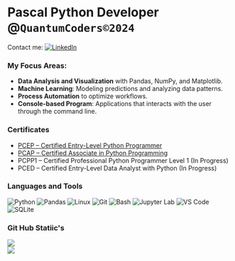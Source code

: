 # Pascal Python Developer @`QuantumCoders©2024`

Contact me: 
[![LinkedIn](https://img.shields.io/badge/LinkedIn-0077B5?logo=linkedin&logoColor=white&style=flat-square)](https://www.linkedin.com/in/pascal-hassenberg-523480332/)

### My Focus Areas:

- **Data Analysis and Visualization** with Pandas, NumPy, and Matplotlib.
- **Machine Learning**: Modeling predictions and analyzing data patterns.
- **Process Automation** to optimize workflows.
- **Console-based Program**: Applications that interacts with the user through the command line.
  
### Certificates

- [PCEP – Certified Entry-Level Python Programmer](https://verify.openedg.org/?id=ecOO.tezS.EFHk)
- [PCAP – Certified Associate in Python Programming](https://verify.openedg.org/?id=yX9e.69qE.vOKc)
- PCPP1 – Certified Professional Python Programmer Level 1 (In Progress)
- PCED – Certified Entry-Level Data Analyst with Python (In Progress)

### Languages and Tools 

![Python](https://img.shields.io/badge/Python-3776AB?style=for-the-badge&logo=python&logoColor=white)
![Pandas](https://img.shields.io/badge/Pandas-150458?style=for-the-badge&logo=pandas&logoColor=white)
![Linux](https://img.shields.io/badge/Linux-55ff55?style=for-the-badge&logo=linux&logoColor=black)
![Git](https://img.shields.io/badge/Git-F05032?style=for-the-badge&logo=git&logoColor=white)
![Bash](https://img.shields.io/badge/Bash-4EAA25?style=for-the-badge&logo=gnu-bash&logoColor=white)
![Jupyter Lab](https://img.shields.io/badge/Jupyter%20Lab-F37626?style=for-the-badge&logo=jupyter&logoColor=white)
![VS Code](https://img.shields.io/badge/VS%20Code-007ACC?style=for-the-badge&logo=visual-studio-code&logoColor=white)
![SQLite](https://img.shields.io/badge/SQLite-003B57?style=for-the-badge&logo=sqlite&logoColor=white)

### Git Hub Statiic's

![](https://github-readme-streak-stats.herokuapp.com/?user=M0nster87&theme=dark&hide_border=false)<br/>
![](https://github-readme-stats.vercel.app/api/top-langs/?username=M0nster87&theme=dark&hide_border=false&include_all_commits=false&count_private=true&layout=compact)



